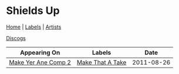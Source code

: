 # Shields Up

[Home](../index.md) | [Labels](../labels.md) | [Artists](../artists.md)

[Discogs](https://www.discogs.com/artist/2664397-Shields-Up)

| Appearing On | Labels | Date |
|---|---|---|
[Make Yer Ane Comp 2](../releases/various-make-yer-ane-comp-2.md) | [Make That A Take](../labels/make-that-a-take.md) | 2011-08-26 |
